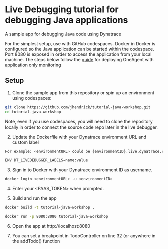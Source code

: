 # Live Debugging tutorial for debugging Java applications

A sample app for debugging Java code using Dynatrace

For the simplest setup, use with GitHub codespaces. Docker in Docker is configured so the Java application can be started within the codespace. Port 8080 is exposed in order to access the application from your local machine. The steps below follow the [guide](https://docs.dynatrace.com/docs/setup-and-configuration/setup-on-container-platforms/docker/set-up-oneagent-on-containers-for-application-only-monitoring) for deploying OneAgent with application only monitoring

## Setup

1. Clone the sample app from this repository or spin up an environment using codespaces:

```bash
git clone https://github.com/jhendrick/tutorial-java-workshop.git
cd tutorial-java-workshop
```
Note, even if you use codespaces, you will need to clone the repository locally in order to connect the source code repo later in the live debugger.

2. Update the Dockerfile with your Dynatrace environment URL and custom label

```bash
For example: <environmentURL> could be {environmentID}.live.dynatrace.com
 ```

```bash
ENV DT_LIVEDEBUGGER_LABELS=name:value
 ```

3. Sign in to Docker with your Dynatrace environment ID as username.

```bash
docker login <environmentURL> -u <environmentID>
```

4. Enter your <PAAS_TOKEN> when prompted.


5. Build and run the app


```bash
docker build -t tutorial-java-workshop .
```

```bash
docker run -p 8080:8080 tutorial-java-workshop
```

6. Open the app at http://localhost:8080

7. You can set a breakpoint in TodoController on line 32 (or anywhere in the addTodo() function

